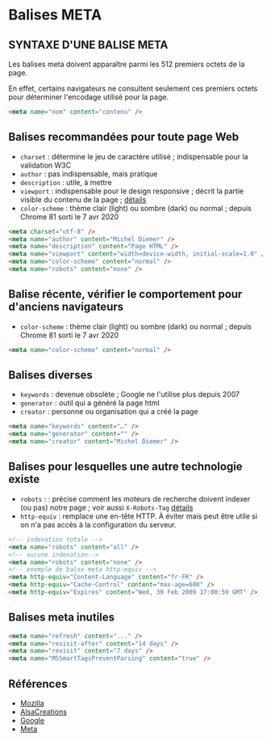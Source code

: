 ﻿# Balises META

## SYNTAXE D'UNE BALISE META

Les balises meta doivent apparaître parmi les 512 premiers octets de la page.

En effet, certains navigateurs ne consultent seulement ces premiers octets pour déterminer l'encodage utilisé pour la page.

```html
<meta name="nom" content="contenu" />
```

## Balises recommandées pour toute page Web

- `charset` : détermine le jeu de caractère utilisé ; indispensable pour la validation W3C
- `author` : pas indispensable, mais pratique
- `description` : utile, à mettre
- `viewport` : indispensable pour le design responsive ; décrit la partie visible du contenu de la page ; [détails](https://developer.mozilla.org/fr/docs/Web/HTML/Viewport_meta_tag)
- `color-scheme` : thème clair (light) ou sombre (dark) ou normal ; depuis Chrome 81 sorti le 7 avr 2020

```html
<meta charset="utf-8" />
<meta name="author" content="Michel Diemer" />
<meta name="description" content="Page HTML" />
<meta name="viewport" content="width=device-width, initial-scale=1.0" />
<meta name="color-scheme" content="normal" />
<meta name="robots" content="none" />
```

## Balise récente, vérifier le comportement pour d'anciens navigateurs

- `color-scheme` : thème clair (light) ou sombre (dark) ou normal ; depuis Chrome 81 sorti le 7 avr 2020

```html
<meta name="color-scheme" content="normal" />
```

## Balises diverses

- `keywords` : devenue obsolète ; Google ne l'utilise plus depuis 2007
- `generator` : outil qui a généré la page html
- `creator` : personne ou organisation qui a créé la page

```html
<meta name="keywords" content="…" />
<meta name="generator" content="" />
<meta name="creator" content="Michel Diemer" />
```

## Balises pour lesquelles une autre technologie existe

- `robots` : : précise comment les moteurs de recherche doivent indexer (ou pas) notre page ; voir aussi `X-Robots-Tag` [détails](https://developers.google.com/search/docs/advanced/robots/robots_meta_tag?hl=fr)
- `http-equiv` : remplace une en-tête HTTP. À éviter mais peut être utile si on n'a pas accès à la configuration du serveur.

```html
<!-- indexation totale -->
<meta name="robots" content="all" />
<!-- aucune indexation-->
<meta name="robots" content="none" />
<!-- exemple de balse meta http-equiv -->
<meta http-equiv="Content-Language" content="fr-FR" />
<meta http-equiv="Cache-Control" content="max-age=600" />
<meta http-equiv="Expires" content="Wed, 30 Feb 2009 17:00:59 GMT" />
```

## Balises meta inutiles

```html
<meta name="refresh" content="..." />
<meta name="revisit-after" content="14 days" />
<meta name="revisit" content="7 days" />
<meta name="MSSmartTagsPreventParsing" content="true" />
```

## Références

- [Mozilla](https://developer.mozilla.org/fr/docs/Web/HTML/Element/meta)
- [AlsaCreations](https://www.alsacreations.com/article/lire/628-balises-meta.html)
- [Google](https://developers.google.com/search/docs/advanced/crawling/block-indexing?hl=fr)
- [Meta](https://www.metatags.org/all-meta-tags-overview/)
